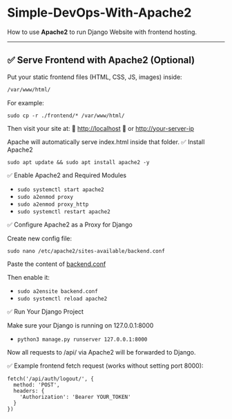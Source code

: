 
# Simple-DevOps-With-Apache2

How to use <b>Apache2</b> to run Django Website with frontend hosting.

---

## ✅ Serve Frontend with Apache2 (Optional)

Put your static frontend files (HTML, CSS, JS, images) inside:

```bash
/var/www/html/‍‍
```

For example:

```sudo cp -r ./frontend/* /var/www/html/```

Then visit your site at:
📍 <http://localhost>
📍 or <http://your-server-ip>

Apache will automatically serve index.html inside that folder.
✅ Install Apache2

```sudo apt update && sudo apt install apache2 -y```

✅ Enable Apache2 and Required Modules

- ```sudo systemctl start apache2```
- ```sudo a2enmod proxy```
- ```sudo a2enmod proxy_http```
- ```sudo systemctl restart apache2```

✅ Configure Apache2 as a Proxy for Django

Create new config file:

```sudo nano /etc/apache2/sites-available/backend.conf```

Paste the content of
<a href='https://github.com/EstarioRios/Simple-DevOps-With-Apache2/blob/main/Simple-Apache2-Configure-Django/backend.conf'>backend.conf</a>

Then enable it:

- ```sudo a2ensite backend.conf```
- ```sudo systemctl reload apache2```

✅ Run Your Django Project

Make sure your Django is running on 127.0.0.1:8000

- ``python3 manage.py runserver 127.0.0.1:8000``

Now all requests to /api/ via Apache2 will be forwarded to Django.

✅ Example frontend fetch request (works without setting port 8000):

```
fetch('/api/auth/logout/', {
  method: 'POST',
  headers: {
    'Authorization': 'Bearer YOUR_TOKEN'
  }
})
```

